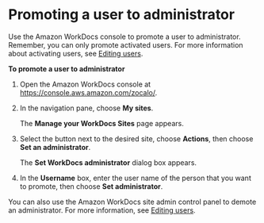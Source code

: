 # Promoting a user to administrator<a name="manage_set_admin"></a>

Use the Amazon WorkDocs console to promote a user to administrator\. Remember, you can only promote activated users\. For more information about activating users, see [Editing users](edit_user.md)\.



**To promote a user to administrator**

1. Open the Amazon WorkDocs console at [https://console\.aws\.amazon\.com/zocalo/](https://console.aws.amazon.com/zocalo/)\.

1. In the navigation pane, choose **My sites**\. 

   The **Manage your WorkDocs Sites** page appears\.

1. Select the button next to the desired site, choose **Actions**, then choose **Set an administrator**\.

   The **Set WorkDocs administrator** dialog box appears\.

1. In the **Username** box, enter the user name of the person that you want to promote, then choose **Set administrator**\.

You can also use the Amazon WorkDocs site admin control panel to demote an administrator\. For more information, see [Editing users](edit_user.md)\.